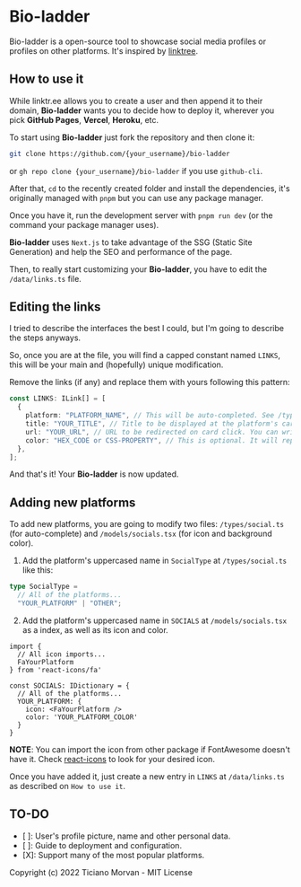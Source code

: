 # Bio-ladder

Bio-ladder is a open-source tool to showcase social media profiles or profiles on other platforms. It's inspired by [linktree](https://linktr.ee/).

## How to use it

While linktr.ee allows you to create a user and then append it to their domain, **Bio-ladder** wants you to decide how to deploy it, wherever you pick **GitHub Pages**, **Vercel**, **Heroku**, etc.

To start using **Bio-ladder** just fork the repository and then clone it:

```bash
git clone https://github.com/{your_username}/bio-ladder
```

or `gh repo clone {your_username}/bio-ladder` if you use `github-cli`.

After that, `cd` to the recently created folder and install the dependencies, it's originally managed with `pnpm` but you can use any package manager.

Once you have it, run the development server with `pnpm run dev` (or the command your package manager uses).

**Bio-ladder** uses `Next.js` to take advantage of the SSG (Static Site Generation) and help the SEO and performance of the page.

Then, to really start customizing your **Bio-ladder**, you have to edit the `/data/links.ts` file.

## Editing the links

I tried to describe the interfaces the best I could, but I'm going to describe the steps anyways.

So, once you are at the file, you will find a capped constant named `LINKS`, this will be your main and (hopefully) unique modification.

Remove the links (if any) and replace them with yours following this pattern:

```ts
const LINKS: ILink[] = [
  {
    platform: "PLATFORM_NAME", // This will be auto-completed. See /types/social.ts for the supported platforms.
    title: "YOUR_TITLE", // Title to be displayed at the platform's card, can be anything.
    url: "YOUR_URL", // URL to be redirected on card click. You can write it manually or use any of the getters I created. See /utils/getters.ts.
    color: "HEX_CODE or CSS-PROPERTY", // This is optional. It will replace the default background color for the platform. It can be a HEX code (e.g.: #273) or a CSS property (e.g.: linear-gradient)
  },
];
```

And that's it! Your **Bio-ladder** is now updated.

## Adding new platforms

To add new platforms, you are going to modify two files: `/types/social.ts` (for auto-complete) and `/models/socials.tsx` (for icon and background color).

1. Add the platform's uppercased name in `SocialType` at `/types/social.ts` like this:

```ts
type SocialType =
  // All of the platforms...
  "YOUR_PLATFORM" | "OTHER";
```

2. Add the platform's uppercased name in `SOCIALS` at `/models/socials.tsx` as a index, as well as its icon and color.

```tsx
import {
  // All icon imports...
  FaYourPlatform
} from 'react-icons/fa'

const SOCIALS: IDictionary = {
  // All of the platforms...
  YOUR_PLATFORM: {
    icon: <FaYourPlatform />
    color: 'YOUR_PLATFORM_COLOR'
  }
}
```

**NOTE**: You can import the icon from other package if FontAwesome doesn't have it. Check [react-icons](https://react-icons.github.io/react-icons) to look for your desired icon.

Once you have added it, just create a new entry in `LINKS` at `/data/links.ts` as described on `How to use it`.

## TO-DO

- [ ]: User's profile picture, name and other personal data.
- [ ]: Guide to deployment and configuration.
- [X]: Support many of the most popular platforms.

Copyright (c) 2022 Ticiano Morvan - MIT License
